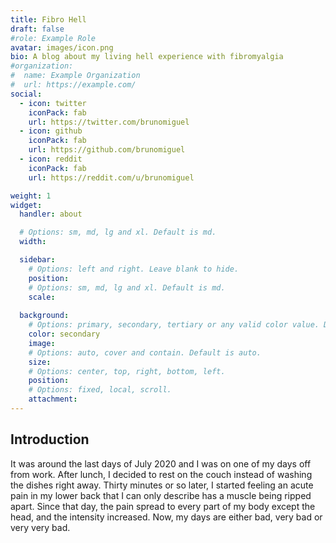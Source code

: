 ```yaml
---
title: Fibro Hell
draft: false
#role: Example Role
avatar: images/icon.png
bio: A blog about my living hell experience with fibromyalgia
#organization:
#  name: Example Organization
#  url: https://example.com/
social:
  - icon: twitter
    iconPack: fab
    url: https://twitter.com/brunomiguel
  - icon: github
    iconPack: fab
    url: https://github.com/brunomiguel
  - icon: reddit
    iconPack: fab
    url: https://reddit.com/u/brunomiguel

weight: 1
widget:
  handler: about

  # Options: sm, md, lg and xl. Default is md.
  width:

  sidebar:
    # Options: left and right. Leave blank to hide.
    position:
    # Options: sm, md, lg and xl. Default is md.
    scale:
  
  background:
    # Options: primary, secondary, tertiary or any valid color value. Default is primary.
    color: secondary
    image:
    # Options: auto, cover and contain. Default is auto.
    size:
    # Options: center, top, right, bottom, left.
    position:
    # Options: fixed, local, scroll.
    attachment:
---
```


## Introduction

It was around the last days of July 2020 and I was on one of my days off from work. After lunch, I decided to rest on the couch instead of washing the dishes right away. Thirty minutes or so later, I started feeling an acute pain in my lower back that I can only describe has a muscle being ripped apart. Since that day, the pain spread to every part of my body except the head, and the intensity increased. Now, my days are either bad, very bad or very very bad.
